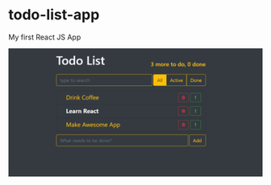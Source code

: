 # todo-list-app
My first React JS App

![Header](https://github.com/romanmaha/todo-list-app/blob/main/Animation.gif)
